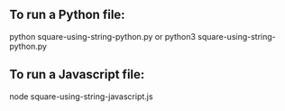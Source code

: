 ## To run a Python file:
python square-using-string-python.py or python3 square-using-string-python.py


## To run a Javascript file:
node square-using-string-javascript.js
